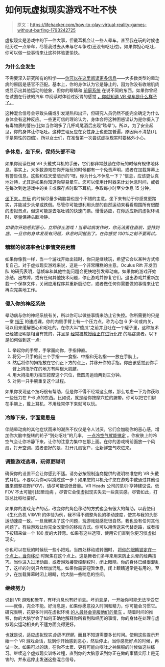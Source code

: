 # 如何玩虚拟现实游戏不吐不快

> 原文：<https://lifehacker.com/how-to-play-virtual-reality-games-without-barfing-1793242725>

虚拟现实是游戏中的下一件大事，但戴耳机会让一些人晕车。甚至我在玩的时候也经历过一点晕车，尽管我过去从未与它斗争过(还没有呕吐过)。如果你担心呕吐，你可以做一些事情来让这种体验更愉快。



### **为什么会发生**

不需要深入研究所有的科学——[你可以在这里阅读更多信息](https://gizmodo.com/what-causes-motion-sickness-1510012598)——大多数类型的晕动病的原因是感官不匹配。基本上，你的身体认为它是静止的，因为你没有收缩肌肉或显示出其他运动的迹象，但你的眼睛和 [前庭系统](https://en.wikipedia.org/wiki/Vestibular_system) 在说不同的东西。如果你曾经在试图在行驶的汽车 中阅读时体验过反胃的感觉 [，你就知道 VR 晕车是什么样子了。](http://lifehacker.com/the-science-behind-why-you-feel-sick-when-you-try-to-re-1785228181)

这种混合信号会导致头痛或引发潮热和出汗，但研究人员仍然不能完全确定为什么身体会有这种反应。一些更可信的理论认为，身体会将这种困惑误认为是你摄入了有毒物质的警告(比如当你喝多了几杯鸡尾酒后出现“眩晕”)。所以，为了安全起见，你的身体让你呕吐。这种生理反应在女性身上也更加普遍，原因尚不清楚(几乎是男性的四倍)。所以女士们，在准备第一次尝试虚拟现实时要格外小心。

### 多休息，坐下来，保持头部不动

如果你阅读任何 VR 头戴式耳机的手册，它们都非常鼓励在你玩的时候有规律地休息。事实上，大多数游戏在你开始玩的时候都有一个免责声明，或者在加载屏幕上有警告信息。这些和任天堂暗示的“嘿，你为什么不休息一下？”信息，应该更认真地对待，尤其是如果你知道你容易晕车。您可以使用计时器来计划休息时间，或者在每次到达游戏中的关卡或保存点时取下耳机。争取每小时至少休息 15 分钟。

[坐下来，在玩](http://www.psu.com/feature/31370/how-to-stop-playstation-vr-motion-sickness) 的时候尽量少动脑袋也是个不错的主意。坐下来有助于你感觉更踏实，并能减少头晕或跌倒。尽管你可能想利用头部的自然运动来看看周围所有很酷的虚拟景点，但这可能是去呕吐城的快速门票。慢慢适应，在你适应新的虚拟环境时，尽量保持头脑冷静。

*如果你开始感到恶心，立即停止游戏！当晕动病发作时，你无法勇往直前，坚持到底。一旦你的身体发现有问题，休息时间就到了。在你感觉 100%之前不要再试。*

### **糟糕的帧速率会让事情变得更糟**

如果你像我一样，当一个游戏开始出错时，你只是继续玩，希望它会以某种方式修复自己。对于虚拟现实游戏来说，这是一个非常糟糕的主意。Oculus Rift 开发团队 的研究表明，低帧率和其他性能问题会更快地引发晕动病。如果你的游戏开始冻结，出故障，或有任何其他技术问题，停止游戏并修复它们。退出游戏并重新加载一个保存文件，关闭应用程序并重新启动它，或者做任何你需要做的事情来让它再次完美地工作。

### 侵入你的神经系统

晕动病与你的神经系统有关，所以你可以做些事情来防止它失控。你所需要的只是一堂 [指压](https://en.wikipedia.org/wiki/Acupressure) 的速成课。你的内侧手臂上有一个压力点，称为心包 6 (P-6)或内关，可以用来缓解恶心和呕吐的。在你大叫“傻瓜”之前并且吐在一个罐子里，这种技术已经被证明是相当有效的，并且是 [经常被教授给正在进行化疗](https://www.mskcc.org/cancer-care/patient-education/acupressure-nausea-and-vomiting) 的癌症患者。以下是如何做到这一点:

1.  举起你的手臂，手掌面向你，手指伸直。
2.  将另一只手的前三个手指——食指、中指和无名指——放在手腕上。
3.  然后将你的拇指放在它们正下方的点上，并移开你的手指。你应该感觉到你手臂上拇指所在的地方有两根大肌腱。
4.  用大拇指用力按压按摩这个穴位，做圆周运动两到三分钟。
5.  对另一只手腕重复这个过程。

如果你发现这个技巧很有帮助，但是你不得不经常这么做，那么考虑一下为你获取一些压力在 P-6 点的东西。比如说，就是给你按摩穴位的腕带。你可以把它们绑在手腕上，戴上耳机，不用经常停下来就可以玩。

### **冷静下来，字面意思是**

伴随晕动病的其他症状而来的潮热不仅仅是令人讨厌。它们会加剧你的恶心感，增加你大脑中旋转的轮子“到处呕吐”的几率。 [一点冷空气就能搞定](https://lifehacker.com/fight-off-motion-sickness-with-cold-air-5969937) 。你皮肤上的冷空气会让你冷静下来，让你的注意力集中在那上面。在你的游戏椅前面放一个风扇，打开空调，或者更好的是，打开几扇窗户，让新鲜空气吹进来。

### **调整游戏选项，玩得更聪明**

确保你的设置不会让你感到不适。请务必按照制造商提供的说明校准您的 VR 头戴式耳机。不要以为你可以跳过这一步！如果您的耳机允许您在游戏中或通过其他设置来调整视野(FOV)，请尽可能调低音量。VR Heads 公司的凯尔·亨特建议说，低 FOV 不太可能引起晕动病 ，尽管它会使虚拟现实失去一些真实感。尽管如此，打球总比呕吐要好。

如果你的游戏允许的话，改变你的角色移动的方式也会有很大的帮助。以我使用《生化危机 VII》VR 的体验为例，我不得不调整角色的移动速度，使其与我的头部运动速度一致。一旦我解决了这个问题，玩游戏就感觉很自然，我也没有任何其他问题了。有些游戏让你完全改变你的移动方式。你可以用传送来代替走路，或者按下按钮来做一个 180 度的大转弯。如果有这些选项，使用它们直到你更习惯虚拟现实。

你也可以在玩的时候玩一些小把戏。当四处移动或转圈时， [将你的眼睛锁定在一个点上，当你移动](http://riftinfo.com/oculus-rift-motion-sickness-11-techniques-to-prevent-it) 时聚焦在这个点上。这是舞者们多年来用来防止头晕的经典技巧。当你进入过场动画，或者游戏接管控制权时，闭上眼睛。你的身体已经很混乱了，这样的时刻只会增加混乱。如果你需要短暂休息，闭上眼睛通常是有用的。至少，在加载屏幕时闭上眼睛，给大脑一些喘息的空间。

### 继续努力

说到 VR 游戏和晕车，有坏消息也有好消息。坏消息是，一开始你可能无法享受它——就像，完全不能。好消息是，如果你愿意投入时间和精力，你可能会习惯它。研究表明，花更多时间在虚拟环境 [的人最终会克服他们的晕车](https://www.crcpress.com/Handbook-of-Virtual-Environments-Design-Implementation-and-Applications/Hale-Stanney/p/book/9780805832709) 。随着时间的推移，你的大脑学会了如何正确地解释你所看到和经历的事情，你的身体在处理与虚拟现实运动相关的不适方面变得更好。

也就是说，适应虚拟现实*会很不舒服*，而且不知道需要多长时间。使用这些提示开始一个 VR 游戏会话，玩到你开始感到恶心，然后停止。当你感觉好点的时候，再试一次。如果可以的话，在你不太累、更有可能向呕吐之神屈服的时候做这些练习。继续这个虚拟现实训练过程，直到你的大脑意识到你正在做的事情实际上是无害的，并永远停止发送这些混合信号。